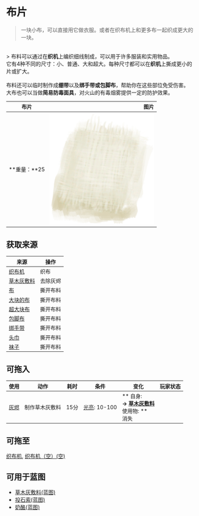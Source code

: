 # 布片  
> 一块小布，可以直接用它做衣服。或者在织布机上和更多布一起织成更大的一块。  
<br>  
> 布料可以通过在<b>织机</b>上编织细线制成，可以用于许多服装和实用物品。<br>它有4种不同的尺寸：小、普通、大和超大。每种尺寸都可以在<b>织机</b>上撕成更小的片或扩大。<br><br>布料还可以临时制作成<b>绷带</b>以及<b>绑手带或包脚布</b>，帮助你在这些部位免受伤害。<br>大布也可以当做<b>简易防毒面具</b>，对火山的有毒烟雾提供一定的防护效果。<br>  
  
  布片  |   图片   
 ----  |  ----:   
 **重量：**25  |  <img decoding="async" src="Sprite/ClothSmall.png" href="a.md" style="max-width:300px;max-height:300px;">   
  
## 获取来源  
来源  |  操作  
----  |  ----  
[织布机](Loom.md)  |  织布  
[草木灰敷料](AshDressing.md)  |  去除灰烬  
[布](Cloth.md)  |  撕开布料  
[大块的布](ClothLarge.md)  |  撕开布料  
[超大块布](ClothVeryLarge.md)  |  撕开布料  
[包脚布](FootWrappings.md)  |  撕开布料  
[绑手带](HandWrappings.md)  |  撕开布料  
[头巾](HeadWrappings.md)  |  撕开布料  
[袜子](Socks.md)  |  撕开布料  
## 可拖入  
使用  |  动作  |  耗时  |  条件  |  变化  |  玩家状态  
----  |  ----  |  ----  |  ----  |  ----  |  ----  
[灰烬](Ash.md)  |  制作草木灰敷料  |  15分  |  [光亮](Light.md): 10-100  |  ** 自身: **<br>→ [草木灰敷料](AshDressing.md)<br>** 使用物: **<br>消失  |    
## 可拖至  
[织布机](Loom.md), [织布机（空）(空)](LoomEmpty.md)  
## 可用于蓝图  
- [草木灰敷料(蓝图)](Bp_AshDressing.md)  
- [投石索(蓝图)](Bp_Sling.md)  
- [奶酪(蓝图)](Bp_Cheese.md)  
  
  
